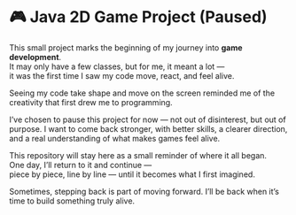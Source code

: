 # 🎮 Java 2D Game Project (Paused)

This small project marks the beginning of my journey into **game development**.  
It may only have a few classes, but for me, it meant a lot —  
it was the first time I saw my code move, react, and feel alive.  

Seeing my code take shape and move on the screen reminded me of the creativity that first drew me to programming.

I’ve chosen to pause this project for now —
not out of disinterest, but out of purpose.
I want to come back stronger, with better skills, a clearer direction, and a real understanding of what makes games feel alive.

This repository will stay here as a small reminder of where it all began.  
One day, I’ll return to it and continue —  
piece by piece, line by line — until it becomes what I first imagined.  


Sometimes, stepping back is part of moving forward.
I’ll be back when it’s time to build something truly alive.
